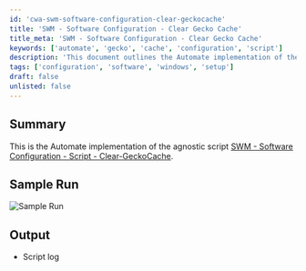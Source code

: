 ```yaml
---
id: 'cwa-swm-software-configuration-clear-geckocache'
title: 'SWM - Software Configuration - Clear Gecko Cache'
title_meta: 'SWM - Software Configuration - Clear Gecko Cache'
keywords: ['automate', 'gecko', 'cache', 'configuration', 'script']
description: 'This document outlines the Automate implementation of the agnostic script SWM - Software Configuration - Clear Gecko Cache, including a sample run and output details.'
tags: ['configuration', 'software', 'windows', 'setup']
draft: false
unlisted: false
---
```

## Summary

This is the Automate implementation of the agnostic script [SWM - Software Configuration - Script - Clear-GeckoCache](https://proval.itglue.com/DOC-5078775-10371997).

## Sample Run

![Sample Run](..\..\..\static\img\Gecko-Cache---Clear\image_1.png)

## Output

- Script log


